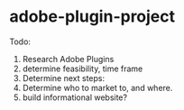 # adobe-plugin-project

Todo:

1. Research Adobe Plugins
2. determine feasibility, time frame
3. Determine next steps:
  1. Determine who to market to, and where. 
  2. build informational website?
